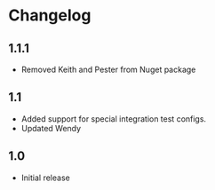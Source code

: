 # Changelog

## 1.1.1
* Removed Keith and Pester from Nuget package

## 1.1
* Added support for special integration test configs.
* Updated Wendy

## 1.0
* Initial release
